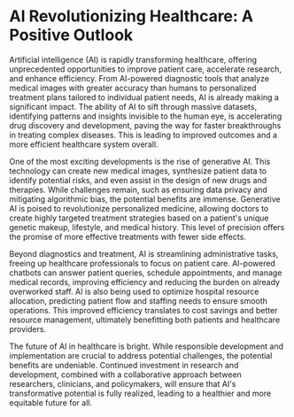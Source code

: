 # AI Revolutionizing Healthcare: A Positive Outlook

Artificial intelligence (AI) is rapidly transforming healthcare, offering unprecedented opportunities to improve patient care, accelerate research, and enhance efficiency.  From AI-powered diagnostic tools that analyze medical images with greater accuracy than humans to personalized treatment plans tailored to individual patient needs, AI is already making a significant impact.  The ability of AI to sift through massive datasets, identifying patterns and insights invisible to the human eye, is accelerating drug discovery and development, paving the way for faster breakthroughs in treating complex diseases. This is leading to improved outcomes and a more efficient healthcare system overall.

One of the most exciting developments is the rise of generative AI.  This technology can create new medical images, synthesize patient data to identify potential risks, and even assist in the design of new drugs and therapies. While challenges remain, such as ensuring data privacy and mitigating algorithmic bias, the potential benefits are immense.  Generative AI is poised to revolutionize personalized medicine, allowing doctors to create highly targeted treatment strategies based on a patient's unique genetic makeup, lifestyle, and medical history. This level of precision offers the promise of more effective treatments with fewer side effects.

Beyond diagnostics and treatment, AI is streamlining administrative tasks, freeing up healthcare professionals to focus on patient care.  AI-powered chatbots can answer patient queries, schedule appointments, and manage medical records, improving efficiency and reducing the burden on already overworked staff.  AI is also being used to optimize hospital resource allocation, predicting patient flow and staffing needs to ensure smooth operations.  This improved efficiency translates to cost savings and better resource management, ultimately benefitting both patients and healthcare providers.

The future of AI in healthcare is bright.  While responsible development and implementation are crucial to address potential challenges, the potential benefits are undeniable. Continued investment in research and development, combined with a collaborative approach between researchers, clinicians, and policymakers, will ensure that AI's transformative potential is fully realized, leading to a healthier and more equitable future for all.